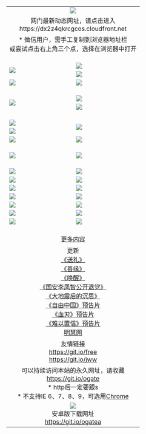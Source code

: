﻿<table>
  <tr></tr>
  <tr><td colspan=2 align=center><img src="https://cloud.githubusercontent.com/assets/11880933/13434984/f430fae2-e012-11e5-814f-c2df1e82b247.jpg" /></td></tr>
  <tr><td colspan=2 align=center>网门最新动态网址，请点击进入
<br>https://dx2z4qkrcgcos.cloudfront.net
    </td>
  </tr>
  <tr>
    <td colspan=2 align=center>* 微信用户，需手工复制到浏览器地址栏<br>或尝试点击右上角三个点，选择在浏览器中打开
    <!--br>* IE6打开动态网址须在选项中勾选TLS 1.0--></td>
  </tr>
  <tr height="20">
  <tr>
    <td rowspan=2><a href="https://dx2z4qkrcgcos.cloudfront.net/ogUP.aspx?name=11DKC.mp4&list=11DKC" target="_blank"><img src="https://dx2z4qkrcgcos.cloudfront.net/Up/11DKC1.jpg" /></a></td> 
    <td><div><a href="https://dx2z4qkrcgcos.cloudfront.net/ogUP.aspx?name=LRWS.mp4&list=LRWS" target="_blank"><img src="https://dx2z4qkrcgcos.cloudfront.net/Up/LRWS.jpg" /></a></td>
   </tr>
  <tr>
    <td><a href="https://dx2z4qkrcgcos.cloudfront.net/ogNiceVedio.aspx" target="_blank"><img src="https://dx2z4qkrcgcos.cloudfront.net/Up/11TGKDY.jpg" /></a></td>
  </tr>
  <tr>
    <td><a href="https://dx2z4qkrcgcos.cloudfront.net/ogUP.aspx?name=_EA/%CA%AE%C4%EA.mp4&count=http://odisk.org/Up/_EA/%CA%AE%C4%EA.mp4;http://odisk.org/Up/_EE/%CC%CE%B8%E7%D9%A9%B5%E7%D3%B0%A3%BA%CA%AE%C4%EA.mp4|2|%CA%AE%C4%EA|%D5%FD%C6%AC;%CC%CE%B8%E7%D9%A9%B5%E7%D3%B0" target="_blank"><img src="https://dx2z4qkrcgcos.cloudfront.net/Up/_EA/%E5%8D%81%E5%B9%B4_135.jpg" /></a></td>
    <td><a href="https://dx2z4qkrcgcos.cloudfront.net/ogUP.aspx?name=_EC%C9%FA%CB%C0%D3%EB%C2%D6%BB%D8.mp4&count=http://v.ifeng.com/documentary/discovery/201501/039bdca9-5c34-4796-b332-43b8f831efce.shtml;http://v.ifeng.com/documentary/society/201501/030cc825-2840-4536-a0b8-416c88375055.shtml;http://v.ifeng.com/documentary/society/201501/03a412f8-32ec-4e18-81ba-98acf64ec1ca.shtml;http://v.ifeng.com/documentary/society/201501/03c58012-8e01-456a-9097-615b3b24a709.shtml|4|%C9%FA%CB%C0%D3%EB%C2%D6%BB%D8" target="_blank"><img src="https://dx2z4qkrcgcos.cloudfront.net/Up/_EC/%E7%94%9F%E6%AD%BB%E4%B8%8E%E8%BD%AE%E5%9B%9E_135.jpg" /></a></td>
  </tr>
  <tr height="20">
  <tr>
    <td rowspan=2><a href="https://dx2z4qkrcgcos.cloudfront.net/ogUP.aspx?name=4EE/DJ.mp4&list=4EEDJ" target="_blank"><img src="https://dx2z4qkrcgcos.cloudfront.net/Up/4EE/DJ140.jpg"/></a></td>
    <td><a href="https://dx2z4qkrcgcos.cloudfront.net/ogUP.aspx?name=4EE/ZG.mp4&list=4EEZG" target="_blank"><img src="https://dx2z4qkrcgcos.cloudfront.net/Up/4EE/ZG0.jpg"/></a></td>
    <!--td><a href="https://dx2z4qkrcgcos.cloudfront.net/ogUP.aspx?name=4EE/QQ.mp4&list=4EEQQ" target="_blank"><img src="https://dx2z4qkrcgcos.cloudfront.net/Up/4EE/QQ0.jpg"/></a></td>
    <td><a href="https://dx2z4qkrcgcos.cloudfront.net/ogUP.aspx?name=4EE/HQ.mp4&list=4EEHQ" target="_blank"><img src="https://dx2z4qkrcgcos.cloudfront.net/Up/4EE/HQ0.jpg"/></a></td-->
  </tr>
  <tr>
    <td><a href="https://dx2z4qkrcgcos.cloudfront.net/onCO.aspx?list=XWPL&mode=m" target="_blank"><img src="https://dx2z4qkrcgcos.cloudfront.net/Up/0WZTT.jpg" /></a></td> 
  </tr>
  <tr height="20">
  <tr>
    <td><a href="https://dx2z4qkrcgcos.cloudfront.net/ogUP.aspx?name=JQR.mp4&count=2" target="_blank"><img src="https://dx2z4qkrcgcos.cloudfront.net/Up/JQR.jpg" /></a></td>   
    <td rowspan=2><a href="https://dx2z4qkrcgcos.cloudfront.net/ogUP.aspx?name=JP.mp4&count=9" target="_blank"><img src="https://dx2z4qkrcgcos.cloudfront.net/Up/JP.jpg" /></td>
  </tr>
  <tr>
    <td><a href="https://dx2z4qkrcgcos.cloudfront.net/ogUP.aspx?name=WH.mp4" target="_blank"><img src="https://dx2z4qkrcgcos.cloudfront.net/Up/WH.jpg" /></a></td>
  </tr>
  <tr>
    <td><a href="https://dx2z4qkrcgcos.cloudfront.net/ogUP.aspx?name=SSZJ.mp4&list=SSZJ" target="_blank"><img src="https://dx2z4qkrcgcos.cloudfront.net/Up/SSZJ.jpg" /></a></td>
    <td><a href="https://dx2z4qkrcgcos.cloudfront.net/ogUP.aspx?name=WLSH.mp4&count=2" target="_blank"><img src="https://dx2z4qkrcgcos.cloudfront.net/Up/WLSH.jpg" /></a</td>
  </tr>
  <tr height="20">
  <tr>
    <td><a href="https://dx2z4qkrcgcos.cloudfront.net/ogUP.aspx?name=ZY.mp4&count=2015|16" target="_blank"><img src="https://dx2z4qkrcgcos.cloudfront.net/Up/ZY.jpg" /></a</td>
    <td><a href="https://dx2z4qkrcgcos.cloudfront.net/ogUP.aspx?name=XTFY.mp4&count=B|2,A|24" target="_blank"><img src="https://dx2z4qkrcgcos.cloudfront.net/Up/XTFY.jpg" /></a></td>
  </tr>
  <tr height="20">
  </tr>
  <!--tr>
    <td><a href="https://dx2z4qkrcgcos.cloudfront.net/ogUP.aspx?name=4EE/GX.mp4&list=4EEGX" target="_blank"><img src="https://dx2z4qkrcgcos.cloudfront.net/Up/4EE/GX0.jpg"/></a></td>
    <td><a href="https://dx2z4qkrcgcos.cloudfront.net/ogUP.aspx?name=4EE/HD.mp4&list=4EEHD" target="_blank"><img src="https://dx2z4qkrcgcos.cloudfront.net/Up/4EE/HD0.jpg"/></a></td>
  </tr>
  <tr>
    <td><a href="https://dx2z4qkrcgcos.cloudfront.net/ogUP.aspx?name=4EE/TX.mp4&list=4EETX" target="_blank"><img src="https://dx2z4qkrcgcos.cloudfront.net/Up/4EE/TX0.jpg"/></a></td>
    <td><a href="https://dx2z4qkrcgcos.cloudfront.net/ogUP.aspx?name=4EE/WZ.mp4&list=4EEWZ" target="_blank"><img src="https://dx2z4qkrcgcos.cloudfront.net/Up/4EE/WZ0.jpg"/></a></td>
  </tr-->
  <tr>
    <td><a href="https://dx2z4qkrcgcos.cloudfront.net/onUP.aspx?name=https://d1ni6yqhqrtjo7.cloudfront.net/" target="_blank"><img src="https://dx2z4qkrcgcos.cloudfront.net/Up/0DTW.jpg"/></a></td>
    <td><a href="https://dx2z4qkrcgcos.cloudfront.net/onUP.aspx?name=https://d240ns8up8earz.cloudfront.net/acenter/" target="_blank"><img src="https://dx2z4qkrcgcos.cloudfront.net/Up/0TDW.jpg" /></a></td>
  </tr>
  <tr>
    <td><a href="https://dx2z4qkrcgcos.cloudfront.net/onUP.aspx?name=https://d4508d6vomz2p.cloudfront.net/gb/nsc413.htm" target="_blank"><img src="https://dx2z4qkrcgcos.cloudfront.net/Up/0DJY.jpg" /></a></td>
    <td><a href="https://dx2z4qkrcgcos.cloudfront.net/onUP.aspx?name=https://d4apjbhkuxer1.cloudfront.net/xtr/gb/prog204.html" target="_blank"><img src="https://dx2z4qkrcgcos.cloudfront.net/Up/0XTR.jpg" /></a></td>
  </tr>
  <tr>
    <td><a href="https://dx2z4qkrcgcos.cloudfront.net/onUP.aspx?name=https://d3aj00iefsmfgc.cloudfront.net/" target="_blank"><img src="https://dx2z4qkrcgcos.cloudfront.net/Up/0MHW.jpg" /></a></td>
    <td><a href="https://dx2z4qkrcgcos.cloudfront.net/onUP.aspx?name=https://d20wz7qt14x5d2.cloudfront.net/" target="_blank"><img src="https://dx2z4qkrcgcos.cloudfront.net/Up/0ZJW.jpg" /></a></td>
  </tr>
  <tr>
    <td><a href="https://dx2z4qkrcgcos.cloudfront.net/ogUP.aspx?name=0FG.zip" target="_blank"><img src="https://dx2z4qkrcgcos.cloudfront.net/Up/0FG.jpg" /></a></td>
    <td><a href="https://dx2z4qkrcgcos.cloudfront.net/ogUP.aspx?name=0FGA.apk" target="_blank"><img src="https://dx2z4qkrcgcos.cloudfront.net/Up/0FGA.jpg" /></a></td>
  </tr>
  <tr>
    <td><a href="https://dx2z4qkrcgcos.cloudfront.net/ogUP.aspx?name=0U.zip" target="_blank"><img src="https://dx2z4qkrcgcos.cloudfront.net/Up/0U.jpg" /></a></td>
    <td><a href="https://dx2z4qkrcgcos.cloudfront.net/ogUP.aspx?name=0UA.apk" target="_blank"><img src="https://dx2z4qkrcgcos.cloudfront.net/Up/0UA.jpg" /></a></td>
  </tr>
  <tr>
    <td><a href="https://dx2z4qkrcgcos.cloudfront.net/ogUP.aspx?name=0iPPOTV.zip" target="_blank"><img src="https://dx2z4qkrcgcos.cloudfront.net/Up/0iPPOTV.jpg" /></a></td>
    <td><a href="https://dx2z4qkrcgcos.cloudfront.net/ogUP.aspx?name=0iNTD.apk" target="_blank"><img src="https://dx2z4qkrcgcos.cloudfront.net/Up/0iNTD.jpg" /></a></td>
  </tr>
  <!--tr>
    <td><a href="https://dx2z4qkrcgcos.cloudfront.net/ogNice.aspx" target="_blank"><img src="https://dx2z4qkrcgcos.cloudfront.net/Up/0WCYY.jpg" /></a></td>
    <td><a href="https://dx2z4qkrcgcos.cloudfront.net/onCO.aspx?list=XWPL&mode=m" target="_blank"><img src="https://dx2z4qkrcgcos.cloudfront.net/Up/0WZTT.jpg" /></a></td> 
  </tr-->
  <tr>
    <td><a href="https://dx2z4qkrcgcos.cloudfront.net/ogDY.aspx" target="_blank"><img src="https://dx2z4qkrcgcos.cloudfront.net/Up/0FK.jpg" /></a></td>
    <td><a href="https://dx2z4qkrcgcos.cloudfront.net/ogST.aspx" target="_blank"><img src="https://dx2z4qkrcgcos.cloudfront.net/Up/0ST.jpg" /></a></td> 
  </tr>
  <tr height="20">
  <tr>
    <td colspan=2 align=center><a href="https://dx2z4qkrcgcos.cloudfront.net/ogNice.aspx">更多内容</a>
    </td>
  </tr>
  <tr>
    <td colspan=2 align=center>更新<br>
      <a href="https://dx2z4qkrcgcos.cloudfront.net/ogUP.aspx?name=4ESL.mp4" target="_blank">《送礼》</a><br>
      <a href="https://dx2z4qkrcgcos.cloudfront.net/ogUP.aspx?name=4ESY.mp4" target="_blank">《善缘》</a><br>
      <a href="https://dx2z4qkrcgcos.cloudfront.net/ogUP.aspx?name=4EHX.mp4" target="_blank">《唤醒》</a><br>
      <a href="https://dx2z4qkrcgcos.cloudfront.net/ogUP.aspx?name=4LFZ.mp4" target="_blank">《国安李凤智公开退党》</a><br>
      <a href="https://dx2z4qkrcgcos.cloudfront.net/ogUP.aspx?name=4DDZHDCS.mp4" target="_blank">《大地震后的沉思》</a><br>
      <a href="https://dx2z4qkrcgcos.cloudfront.net/ogUP.aspx?name=11ZYZG0.mp4" target="_blank">《自由中国》预告片</a><br>
      <a href="https://dx2z4qkrcgcos.cloudfront.net/ogUP.aspx?name=11XR.mp4" target="_blank">《血刃》预告片</a><br>
      <a href="https://dx2z4qkrcgcos.cloudfront.net/ogUP.aspx?name=11NYZX.mp4&count=2" target="_blank">《难以置信》预告片</a><br>
      <a href="https://dx2z4qkrcgcos.cloudfront.net/onUP.aspx?name=https://www.minghui.org/" target="_blank">明慧网</a>
    </td>
  </tr>
  <tr>
    <td colspan=2 align=center>友情链接<br>
      <a href="https://git.io/free" target="_blank">https://git.io/free</a><br>
      <a href="https://git.io/jww" target="_blank">https://git.io/jww</a>
    </td>
  </tr>
  <tr>
    <td colspan=2 align=center>可以持续访问本站的永久网址，请收藏<br/><a href="https://git.io/ogate" target="_blank">https://git.io/ogate</a><br/>* http后一定要跟s<br/>* 不支持IE 6、7、8、9，可选用<a href="https://dx2z4qkrcgcos.cloudfront.net/ogUP.aspx?name=0ChromePortable.zip">Chrome</a></td>
  </tr>
  <tr>
    <td colspan=2 align=center><a href="https://dx2z4qkrcgcos.cloudfront.net/ogUP.aspx?name=0oGate.apk" target="_blank"><img src="https://cloud.githubusercontent.com/assets/11880933/13720399/75e143ee-e842-11e5-9f0a-1421f423c80f.jpg" /></a><br>安卓版下载网址<br><a href="https://git.io/ogatea">https://git.io/ogatea</a></td>
  </tr>
  <!--tr>
    <td colspan=2 align=center>可能失效的动态网址
    </td>
  </tr-->
</table>
